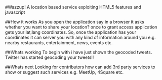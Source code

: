 #Wazzup!
A location based service exploiting HTML5 features and javascript

##How it works
As you open the application say in a browser it asks whether you want to share your location? once to grant access application gets your lat,lang coordinates. So, once the application has your coordinates it can server you with any kind of information around you e.g. nearby restaurants, entertainment, news, events etc. 

##Whats working 
To begin with i have just shown the geocoded tweets. Twitter has started geocoding your tweets!! 

##Whats next
Looking for contributors how can add 3rd party services to show or suggest such services e.g. MeetUp, 4Square etc.
